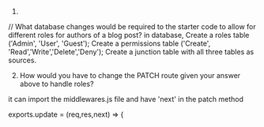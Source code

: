 1. 
// What database changes would be required to the starter code to allow for different roles for authors of a blog post?
in database,
Create a roles table ('Admin', 'User', 'Guest');
Create a permissions table ('Create', 'Read','Write','Delete','Deny');
Create a junction table with all three tables as sources.


2. How would you have to change the PATCH route given your answer above to handle roles?

it can import the middlewares.js file and have 'next' in the patch method

exports.update = (req,res,next) => {
